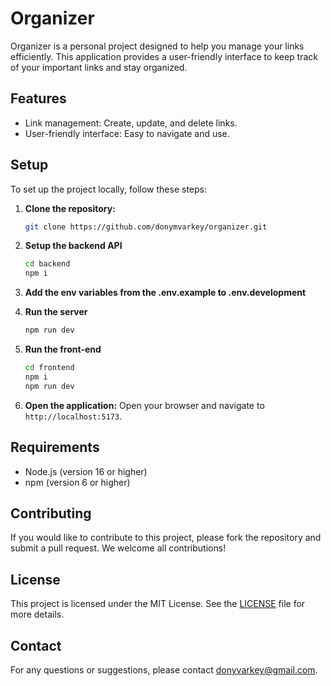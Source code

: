 # Organizer

Organizer is a personal project designed to help you manage your links efficiently. This application provides a user-friendly interface to keep track of your important links and stay organized.

## Features

- Link management: Create, update, and delete links.
- User-friendly interface: Easy to navigate and use.

## Setup

To set up the project locally, follow these steps:

1. **Clone the repository:**

   ```bash
   git clone https://github.com/donymvarkey/organizer.git
   ```

2. **Setup the backend API**

   ```bash
   cd backend
   npm i
   ```

3. **Add the env variables from the .env.example to .env.development**

4. **Run the server**

   ```bash
   npm run dev
   ```

5. **Run the front-end**

   ```bash
   cd frontend
   npm i
   npm run dev
   ```

6. **Open the application:**
   Open your browser and navigate to `http://localhost:5173`.

## Requirements

- Node.js (version 16 or higher)
- npm (version 6 or higher)

## Contributing

If you would like to contribute to this project, please fork the repository and submit a pull request. We welcome all contributions!

## License

This project is licensed under the MIT License. See the [LICENSE](LICENSE) file for more details.

## Contact

For any questions or suggestions, please contact [donyvarkey@gmail.com](mailtodonyvarkey@gmail.com).
